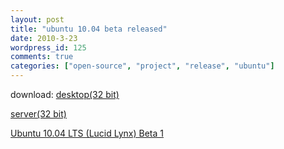 ```yaml
---
layout: post
title: "ubuntu 10.04 beta released"
date: 2010-3-23
wordpress_id: 125
comments: true
categories: ["open-source", "project", "release", "ubuntu"]
---
```

<meta name="_edit_last" content="1" />
<meta name="views" content="1242" />
download:
<a href="http://releases.ubuntu.com/releases/10.04/ubuntu-10.04-beta1-desktop-i386.iso">desktop(32 bit)</a>

<a href="http://releases.ubuntu.com/releases/10.04/ubuntu-10.04-beta1-server-i386.iso">server(32 bit)</a>

<a href="http://releases.ubuntu.com/releases/10.04/">Ubuntu 10.04 LTS (Lucid Lynx) Beta 1</a>

